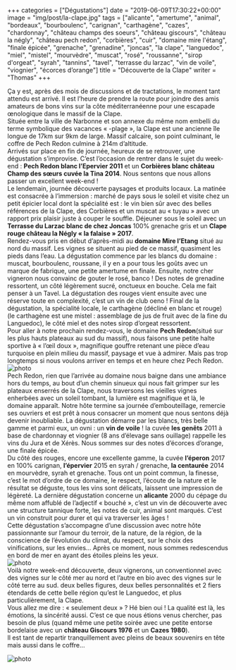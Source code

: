 +++
categories = ["Dégustations"]
date = "2019-06-09T17:30:22+00:00"
image = "img/post/la-clape.jpg"
tags = ["alicante", "amertume", "animal", "bordeaux", "bourboulenc", "carignan", "carthagène", "cazes", "chardonnay", "château champs des soeurs", "château giscours", "château la négly", "château pech redon", "corbières", "cuir", "domaine mire l'étang", "finale épicée", "grenache", "grenadine", "joncas", "la clape", "languedoc", "miel", "mistel", "mourvèdre", "muscat", "rosé", "roussanne", "sirop d'orgeat", "syrah", "tannins", "tavel", "terrasse du larzac", "vin de voile", "viognier", "écorces d’orange"] 
title = "Découverte de la Clape"
writer = "Thomas"
+++

Ça y est, après des mois de discussions et de tractations, le moment tant attendu est arrivé. Il est l’heure de prendre la route pour joindre des amis amateurs de bons vins sur la côte méditerranéenne pour une escapade œnologique dans le massif de la Clape.  
Située entre la ville de Narbonne et son annexe du même nom embelli du terme symbolique des vacances « -plage », la Clape est une ancienne île longue de 17km sur 9km de large. Massif calcaire, son point culminant, le coffre de Pech Redon culmine à 214m d’altitude.  
Arrivés sur place en fin de journée, heureux de se retrouver, une dégustation s’improvise. C’est l’occasion de rentrer dans le sujet du week-end : **Pech Redon blanc l’Epervier 2011** et un **Corbières blanc château Champ des sœurs cuvée la Tina 2014**. Nous sentons que nous allons passer un excellent week-end !  
Le lendemain, journée découverte paysages et produits locaux. La matinée est consacrée à l’immersion : marché de pays sous le soleil et visite chez un petit épicier local dont la spécialité est : le vin bien sûr avec des belles références de la Clape, des Corbières et un muscat au « tuyau » avec un rapport prix plaisir juste à couper le souffle.
Déjeuner sous le soleil avec un **Terrasse du Larzac blanc de chez Joncas** 100% grenache gris et un **Clape rouge château la Négly « la falaise » 2017**.  
Rendez-vous pris en début d’après-midi au **domaine Mire l’Etang** situé au nord du massif. Les vignes se situent au pied de ce massif, quasiment les pieds dans l’eau. La dégustation commence par les blancs du domaine : muscat, bourboulenc, roussane, il y en a pour tous les goûts avec un marque de fabrique, une petite amertume en finale. Ensuite, notre cher vigneron nous convainc de gouter le rosé, banco ! Des notes de grenadine ressortent, un côté légèrement sucré, onctueux en bouche. Cela me fait penser à un Tavel. La dégustation des rouges vient ensuite avec une réserve toute en complexité, c’est un vin de club oeno ! Final de la dégustation, la spécialité locale, le carthagène (décliné en blanc et rouge) (le carthagène est une mistel : assemblage de jus de fruit avec de la fine du Languedoc), le côté miel et des notes sirop d’orgeat ressortent.  
Pour aller à notre prochain rendez-vous, le domaine **Pech Redon**(situé sur les plus hauts plateaux au sud du massif), nous faisons une petite halte sportive à « l’œil doux », magnifique gouffre retenant une pièce d’eau turquoise en plein milieu du massif, paysage et vue à admirer. Mais pas trop longtemps si nous voulons arriver en temps et en heure chez Pech Redon.  
![photo][1]  
Pech Redon, rien que l’arrivée au domaine nous baigne dans une ambiance hors du temps, au bout d’un chemin sinueux qui nous fait grimper sur les plateaux enserrés de la Clape, nous traversons les vieilles vignes enherbées avec un soleil tombant, la lumière est magnifique et là, le domaine apparaît. Notre hôte termine sa journée d’embouteillage, remercie ses ouvriers et est prêt à nous consacrer un moment que nous sentons déjà devenir inoubliable.
La dégustation démarre par les blancs, très belle gamme et parmi eux, un ovni : un **vin de voile** ! la cuvée **les genêts** 2011 à base de chardonnay et viognier (8 ans d’élevage sans ouillage) rappelle les vins du Jura et de Xérès. Nous sommes sur des notes d’écorces d’orange, une finale épicée.  
Du côté des rouges, encore une excellente gamme, la cuvée **l’éperon** 2017 en 100% carignan, **l’épervier** 2015 en syrah / grenache, **la centaurée** 2014 en mourvèdre, syrah et grenache. Tous ont un point commun, la finesse, c’est le mot d’ordre de ce domaine, le respect, l’écoute de la nature et le résultat se déguste, tous les vins sont délicats, laissent une impression de légèreté. La dernière dégustation concerne un **alicante** 2000 du cépage du même nom affublé de l’adjectif « bouché », c’est un vin de découverte avec une structure tannique forte, les notes de cuir, animal sont marqués. C’est un vin construit pour durer et qui va traverser les âges !  
Cette dégustation s’accompagne d’une discussion avec notre hôte passionnante sur l’amour du terroir, de la nature, de la région, de la conscience de l’évolution du climat, du respect, sur le choix des vinifications, sur les envies… Après ce moment, nous sommes redescendus en bord de mer en ayant des étoiles pleins les yeux.  
![photo][3]  
Voilà notre week-end découverte, deux vignerons, un conventionnel avec des vignes sur le côté mer au nord et l’autre en bio avec des vignes sur le côté terre au sud. deux belles figures, deux belles personnalités et 2 fiers étendards de cette belle région qu’est le Languedoc, et plus particulièrement, la Clape.  
Vous allez me dire :  « seulement deux » ? Hé bien oui ! La qualité est là, les émotions, la sincérité aussi. C’est ce que nous étions venus chercher, pas besoin de plus (quand même une petite soirée avec une petite entorse bordelaise avec un **château Giscours 1976** et un **Cazes 1980**).  
Il est tant de repartir tranquillement avec pleins de beaux souvenirs en tête mais aussi dans le coffre…

![photo][2]

[1]: /img/post/gouffre-de-l-oeil.jpg
[2]: /img/post/la-clape.jpg
[3]: /img/post/pech-redon.jpg